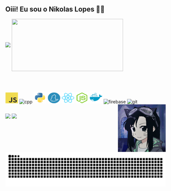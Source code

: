 <h2>Oiii! Eu sou o Nikolas Lopes 🧙‍♂️</h2>

<div>
  <a href="https://github.com/nikolaslopes" />
  
  <a>
  <img height=165rem align="center" src="https://github-readme-stats.vercel.app/api?username=nikolaslopes&count_private=true&show_icons=true&theme=tokyonight" />
  </a>
  
  <a>
  <img height=165rem width=350rem align="center" src="https://github-readme-stats.vercel.app/api/top-langs/?username=nikolaslopes&layout=compact&theme=tokyonight" />
  </a>
  
  <br><br>
  
<div>
  <img src="https://raw.githubusercontent.com/devicons/devicon/master/icons/javascript/javascript-original.svg" alt="javascript" width="40" height="35"/>
  <img src="https://raw.githubusercontent.com/jmnote/z-icons/master/svg/cpp.svg" alt="cpp" width="40" height="37"/>
  <img src="https://raw.githubusercontent.com/devicons/devicon/master/icons/python/python-original.svg" alt="python" width="40" height="37"/>
  <img src="https://github.com/devicons/devicon/blob/master/icons/yarn/yarn-original.svg" alt="yarn" width="40" height="35"/>
  <img src="https://raw.githubusercontent.com/devicons/devicon/master/icons/react/react-original.svg" alt="react" width="40" height="35"/>
  <img src="https://github.com/devicons/devicon/blob/master/icons/nodejs/nodejs-plain.svg" alt="nodejs" width="40" height="35"/>
  <img src="https://github.com/devicons/devicon/blob/master/icons/docker/docker-plain.svg" alt="docker" width="40" height="40"/>
  <img src="https://www.vectorlogo.zone/logos/firebase/firebase-icon.svg" alt="firebase" width="40" height="35"/>
  <img src="https://www.vectorlogo.zone/logos/git-scm/git-scm-icon.svg" alt="git" width="40" height="35"/>
  <img align="right" src="https://github.com/nikolaslopes/nikolaslopes/blob/main/avatar_nix.jpg?raw=true" alt="react" width="150" height="150"/>

</div>
  <h2></h2>
<div>
    <a href="mailto: nikolaslopes.dev@gmail.com" target="_blank"><img src="https://img.shields.io/badge/-Gmail-%23333?style=for-the-badge&logo=gmail&logoColor=white"></a>
    <a href="https://www.linkedin.com/in/nikolas-lopes-b06524209/" target="_blank" rel="noopener"><img src="https://img.shields.io/badge/-LinkedIn-%230077B5?style=for-the-badge&logo=linkedin&logoColor=white"></a>
</div>
  
  ![Snake animation](https://github.com/nikolaslopes/nikolaslopes/blob/output/github-contribution-grid-snake.svg)
  
</div>
 
